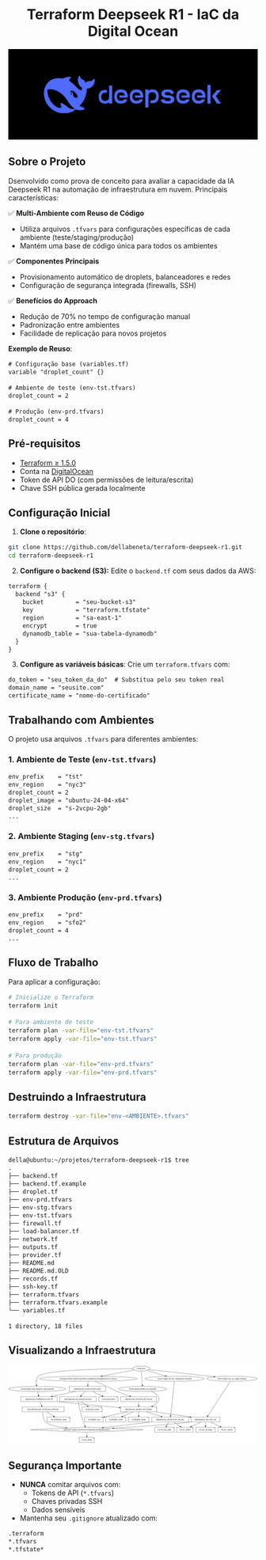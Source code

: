 <h1 align="center">Terraform Deepseek R1 - IaC da Digital Ocean</h1>

![banner](assets/deepseek.jpg)



## Sobre o Projeto

Dsenvolvido como prova de conceito para avaliar a capacidade da IA Deepseek R1 na automação de infraestrutura em nuvem. Principais características:

✅ **Multi-Ambiente com Reuso de Código**  
- Utiliza arquivos `.tfvars` para configurações específicas de cada ambiente (teste/staging/produção)  
- Mantém uma base de código única para todos os ambientes  

✅ **Componentes Principais**  
- Provisionamento automático de droplets, balanceadores e redes  
- Configuração de segurança integrada (firewalls, SSH)  

✅ **Benefícios do Approach**  
- Redução de 70% no tempo de configuração manual  
- Padronização entre ambientes  
- Facilidade de replicação para novos projetos  

**Exemplo de Reuso**:  
```hcl
# Configuração base (variables.tf)
variable "droplet_count" {}

# Ambiente de teste (env-tst.tfvars)
droplet_count = 2

# Produção (env-prd.tfvars)
droplet_count = 4
```

## Pré-requisitos
- [Terraform ≥ 1.5.0](https://www.terraform.io/downloads)
- Conta na [DigitalOcean](https://cloud.digitalocean.com)
- Token de API DO (com permissões de leitura/escrita)
- Chave SSH pública gerada localmente

## Configuração Inicial
1. **Clone o repositório**:
```bash
git clone https://github.com/dellabeneta/terraform-deepseek-r1.git
cd terraform-deepseek-r1
```

2. **Configure o backend (S3):**
Edite o `backend.tf` com seus dados da AWS:
```hcl
terraform {
  backend "s3" {
    bucket         = "seu-bucket-s3"
    key            = "terraform.tfstate"
    region         = "sa-east-1"
    encrypt        = true
    dynamodb_table = "sua-tabela-dynamodb"
  }
}
```

3. **Configure as variáveis básicas**:
Crie um `terraform.tfvars` com:
```hcl
do_token = "seu_token_da_do"  # Substitua pelo seu token real
domain_name = "seusite.com"
certificate_name = "nome-do-certificado"
```

## Trabalhando com Ambientes
O projeto usa arquivos `.tfvars` para diferentes ambientes:

### 1. Ambiente de Teste (`env-tst.tfvars`)
```hcl
env_prefix    = "tst"
env_region    = "nyc3"
droplet_count = 2
droplet_image = "ubuntu-24-04-x64"
droplet_size  = "s-2vcpu-2gb"
...
```

### 2. Ambiente Staging (`env-stg.tfvars`)
```hcl
env_prefix    = "stg"
env_region    = "nyc1"
droplet_count = 2
...
```

### 3. Ambiente Produção (`env-prd.tfvars`)
```hcl
env_prefix    = "prd"
env_region    = "sfo2"
droplet_count = 4
...
```

## Fluxo de Trabalho
Para aplicar a configuração:

```bash
# Inicialize o Terraform
terraform init

# Para ambiente de teste
terraform plan -var-file="env-tst.tfvars"
terraform apply -var-file="env-tst.tfvars"

# Para produção
terraform plan -var-file="env-prd.tfvars"
terraform apply -var-file="env-prd.tfvars"
```

## Destruindo a Infraestrutura
```bash
terraform destroy -var-file="env-<AMBIENTE>.tfvars"
```

## Estrutura de Arquivos
```
della@ubuntu:~/projetos/terraform-deepseek-r1$ tree
.
├── backend.tf
├── backend.tf.example
├── droplet.tf
├── env-prd.tfvars
├── env-stg.tfvars
├── env-tst.tfvars
├── firewall.tf
├── load-balancer.tf
├── network.tf
├── outputs.tf
├── provider.tf
├── README.md
├── README.md.OLD
├── records.tf
├── ssh-key.tf
├── terraform.tfvars
├── terraform.tfvars.example
└── variables.tf

1 directory, 18 files
```

## Visualizando a Infraestrutura
![infra](assets/infra.svg)

## Segurança Importante
- **NUNCA** comitar arquivos com:
  - Tokens de API (`*.tfvars`)
  - Chaves privadas SSH
  - Dados sensíveis
- Mantenha seu `.gitignore` atualizado com:
```
.terraform
*.tfvars
*.tfstate*
